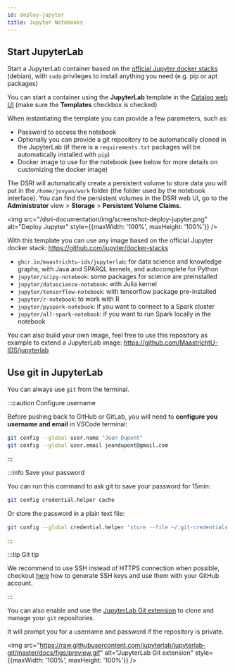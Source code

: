 ```yaml
---
id: deploy-jupyter
title: Jupyter Notebooks
---
```



## Start JupyterLab

Start a JupyterLab container based on the [official Jupyter docker stacks](https://github.com/jupyter/docker-stacks) (debian), with `sudo` privileges to install anything you need (e.g. pip or apt packages)

You can start a container using the **JupyterLab** template in the [Catalog web UI](https://console-openshift-console.apps.dsri2.unimaas.nl/console/catalog) (make sure the **Templates** checkbox is checked)

When instantiating the template you can provide a few parameters, such as:

* Password to access the notebook
* Optionally you can provide a git repository to be automatically cloned in the JupyterLab (if there is a `requirements.txt` packages will be automatically installed with `pip`)
* Docker image to use for the notebook (see below for more details on customizing the docker image) 

The DSRI will automatically create a persistent volume to store data you will put in the `/home/jovyan/work` folder (the folder used by the notebook interface). You can find the persistent volumes in the DSRI web UI, go to the **Administrator** view > **Storage** > **Persistent Volume Claims**.

<img src="/dsri-documentation/img/screenshot-deploy-jupyter.png" alt="Deploy Jupyter" style={{maxWidth: '100%', maxHeight: '100%'}} />

With this template you can use any image based on the official Jupyter docker stack: https://github.com/jupyter/docker-stacks

* `ghcr.io/maastrichtu-ids/jupyterlab`: for data science and knowledge graphs, with Java and SPARQL kernels, and autocomplete for Python
* `jupyter/scipy-notebook`: some packages for science are preinstalled 
* `jupyter/datascience-notebook`: with Julia kernel
* `jupyter/tensorflow-notebook`: with tensorflow package pre-installed
* `jupyter/r-notebook`: to work with R
* `jupyter/pyspark-notebook`: if you want to connect to a Spark cluster
* `jupyter/all-spark-notebook`: if you want to run Spark locally in the notebook

You can also build your own image, feel free to use this repository as example to extend a JupyterLab image: https://github.com/MaastrichtU-IDS/jupyterlab


## Use git in JupyterLab

You can always use `git` from the terminal.

:::caution Configure username

Before pushing back to GitHub or GitLab, you will need to **configure you username and email** in VSCode terminal:

```bash
git config --global user.name "Jean Dupont"
git config --global user.email jeandupont@gmail.com
```

:::

:::info Save your password

You can run this command to ask git to save your password for 15min:

```bash
git config credential.helper cache
```

Or store the password in a plain text file:

```bash
git config --global credential.helper 'store --file ~/.git-credentials'
```

:::

:::tip Git tip

We recommend to use SSH instead of HTTPS connection when possible, checkout [here](https://docs.github.com/en/free-pro-team@latest/github/authenticating-to-github/generating-a-new-ssh-key-and-adding-it-to-the-ssh-agent) how to generate SSH keys and use them with your GitHub account.

:::

You can also enable and use the [JupyterLab Git extension](https://github.com/jupyterlab/jupyterlab-git) to clone and manage your `git` repositories.

It will prompt you for a username and password if the repository is private.

<img src="https://raw.githubusercontent.com/jupyterlab/jupyterlab-git/master/docs/figs/preview.gif" alt="JupyterLab Git extension" style={{maxWidth: '100%', maxHeight: '100%'}} />


<!--
## Advanced: JupyterHub

:::info For multiple users

This application is useful if you want to provide JupyterLab to multiple users.

:::

Use the **JupyterHub with GitHub authentication (Dynamic)** template to start a JupyterHub service, users will be able to login with their GitHub account, and start a notebook choosing from various images.

This solution enable you to use the DSRI to run Jupyter notebooks for multiple users without the need for a DSRI account, or knowledge of OpenShift. All they need is a GitHub account and access to the UM network (via the UM VPN).

:::tip Use different authentication systems

Checkout the [different authenticators implemented by JupyterHub](https://jupyterhub.readthedocs.io/en/stable/reference/authenticators.html), and let us know if you would like to work together on implementing a new authentication system.

:::

Create the template in your project catalog:

```bash
oc apply -f https://raw.githubusercontent.com/MaastrichtU-IDS/dsri-documentation/master/applications/templates/restricted/template-jupyterhub-github-auth.yml
```

A custom image can be built and provided when deploying JupyterHub, see this repository as example to build a JupyterLab Docker image supported by OpenShift: https://github.com/MaastrichtU-IDS/jupyterlab-on-openshift

You will need to register a new GitHub OAuth application for your JupyterHub instance to authenticate via GitHub:

1. Create a new OAuth app at https://github.com/settings/developers

2. Provide the following callback URL:
    * https://APPLICATION_NAME-OPENSHIFT_PROJECT.app.dsri.unimaas.nl/hub/oauth_callback
    * e.g. for the `ids-projects` project: https://jupyterhub-ids-projects.app.dsri.unimaas.nl/hub/oauth_callback

3. Add authorized GitHub users to the JupyterHub users when submitting the template to deploy JupyterHub in the OpenShift web UI. It can be changed from the **Admin** tab in the JupyterHub UI later.

Persistent volumes are automatically created for each instance started in JupyterHub to insure persistence of the data even if the instances or JupyterHub are stopped. You can find the persistent volumes in the DSRI web UI, go to the **Administrator** view > **Storage** > **Persistent Volume Claims**.

:::warning Restricted user

The users will be able to install new `pip` packages in their JupyterLab instance, but they will not have `sudo` privileges (so they cannot install `apt` or `yum` packages for example). This can be changed by editing the KubeSpawner python script in the ConfigMap to use `serviceAccountName: anyuid`

::: -->